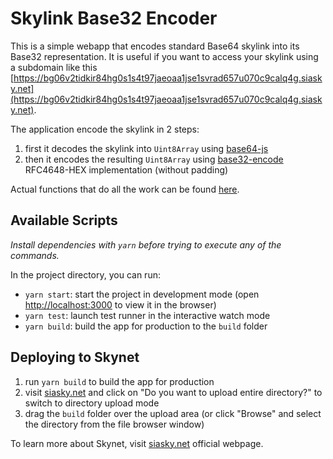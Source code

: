 # Skylink Base32 Encoder

This is a simple webapp that encodes standard Base64 skylink into its Base32 representation. It is useful if you want to access your skylink using a subdomain like this [https://bg06v2tidkir84hg0s1s4t97jaeoaa1jse1svrad657u070c9calq4g.siasky.net](https://bg06v2tidkir84hg0s1s4t97jaeoaa1jse1svrad657u070c9calq4g.siasky.net).

The application encode the skylink in 2 steps:

1. first it decodes the skylink into `Uint8Array` using [base64-js](https://github.com/beatgammit/base64-js)
2. then it encodes the resulting `Uint8Array` using [base32-encode](https://github.com/LinusU/base32-encode) RFC4648-HEX implementation (without padding)

Actual functions that do all the work can be found [here](https://github.com/kwypchlo/base32/blob/master/src/crypto.ts).

## Available Scripts

_Install dependencies with `yarn` before trying to execute any of the commands._

In the project directory, you can run:

- `yarn start`: start the project in development mode (open [http://localhost:3000](http://localhost:3000) to view it in the browser)
- `yarn test`: launch test runner in the interactive watch mode
- `yarn build`: build the app for production to the `build` folder

## Deploying to Skynet

1. run `yarn build` to build the app for production
2. visit [siasky.net](https://siasky.net) and click on "Do you want to upload entire directory?" to switch to directory upload mode
3. drag the `build` folder over the upload area (or click "Browse" and select the directory from the file browser window)

To learn more about Skynet, visit [siasky.net](https://siasky.net) official webpage.
